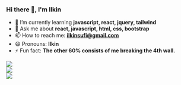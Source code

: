 ### Hi there 👋, I'm Ilkin

- 🌱 I’m currently learning **javascript, react, jquery, tailwind**
- 💬 Ask me about **react, javascript, html, css, bootstrap**
- 📫 How to reach me: **ilkinsufi@gmail.com**
- 😄 Pronouns: **Ilkin**
- ⚡ Fun fact: **The other 60% consists of me breaking the 4th wall.**
<!-- - 🤔 I’m looking for help with ... -->
<!-- - 👯 I’m looking to collaborate on ... -->
<!-- - 🔭 I’m currently working on ... -->

![](https://github-readme-stats.vercel.app/api/top-langs/?username=ilkinsufi&theme=react&hide_border=true&include_all_commits=true&count_private=true&layout=compact)<br/>
![](https://github-readme-stats.vercel.app/api?username=ilkinsufi&theme=react&hide_border=true&include_all_commits=true&count_private=true)<br/>
![](https://github-readme-streak-stats.herokuapp.com/?user=ilkinsufi&theme=react&hide_border=true)<br/>









